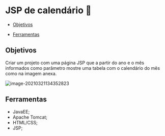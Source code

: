 # JSP de calendário :calendar:

* [Objetivos](##Objetivos)

* [Ferramentas](##Ferramentas)

## Objetivos

Criar um projeto com uma página JSP que a partir do ano e o mês informados como parâmetro mostre uma tabela com o calendário do mês como na imagem anexa.

![image-20210321134352823](C:\Users\Acer\AppData\Roaming\Typora\typora-user-images\image-20210321134352823.png)



## Ferramentas

* JavaEE;
* Apache Tomcat;
* HTML/CSS;
* JSP;